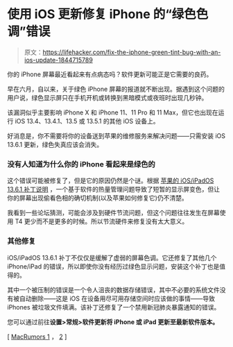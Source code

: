 # 使用 iOS 更新修复 iPhone 的“绿色色调”错误

> 原文：<https://lifehacker.com/fix-the-iphone-green-tint-bug-with-an-ios-update-1844715789>

你的 iPhone 屏幕最近看起来有点病态吗？软件更新可能正是它需要的良药。



早在六月，自以来，关于绿色 iPhone 屏幕的报道就不断出现。据遇到这个问题的用户说，绿色显示屏只在手机开机或转换到黑暗模式或夜班时出现几秒钟。

该漏洞似乎主要影响 iPhone X 和 iPhone 11、11 Pro 和 11 Max，但它也出现在运行 iOS 13.4、13.4.1、13.5 或 13.5.1 的其他 iOS 设备上。

好消息是，你不需要将你的设备送到苹果的维修服务来解决问题——只需安装 iOS 13.6.1 更新，绿色失真应该会消失。

### 没有人知道为什么你的 iPhone 看起来是绿色的

这个错误可能被修复了，但是它的原因仍然是个谜。根据 [苹果的 iOS/iPadOS 13.6.1 补丁说明](https://support.apple.com/en-us/HT201222) ，一个基于软件的热量管理问题导致了短暂的显示屏变色，但让你的屏幕出现偷看色相的确切机制(以及苹果如何修复它)仍不清楚。

我看到一些论坛猜测，可能会涉及到硬件节流问题，但这个问题往往发生在屏幕使用 T4 更少而不是更多的时候。所以节流硬件来修复没有太大意义。

### 其他修复

iOS/iPadOS 13.6.1 补丁不仅仅是缓解了虚弱的屏幕色调。它还修复了其他几个 iPhone/iPad 的错误，所以即使你没有经历过绿色显示问题，安装这个补丁也是值得的。

其中一个被压制的错误是一个令人沮丧的数据存储错误，其中不必要的系统文件没有被自动删除——这是 iOS 在设备用尽可用存储空间时应该做的事情——导致 iPhones 被垃圾文件填满。该补丁还修复了一个禁用新冠肺炎暴露通知的错误。

您可以通过前往**设置>常规>软件更新将 iPhone 或 iPad 更新至最新软件版本。**

[ [MacRumors 1](https://www.macrumors.com/2020/08/12/apple-releases-ios-13-6-1/) ， [2](https://www.macrumors.com/2020/06/05/iphone-11-green-tint-display-issue/) ]